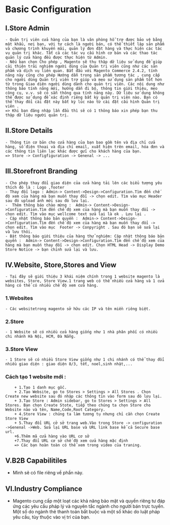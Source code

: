 # Basic Configuration 
## I.Store Admin
    - Quản trị viên cửa hàng của bạn là văn phòng hỗ trợ được bảo vệ bằng mật khẩu, nơi bạn, với tư cách là người bán, có thể thiết lập sản phẩm và chương trình khuyến mãi, quản lý đơn đặt hàng và thực hiện các tác vụ quản trị khác. Tất cả các tác vụ cấu hình cơ bản và các thao tác quản lý cửa hàng đều được thực hiện từ Admin.
    - Nếu bạn chọn Cho phép , Magento sẽ thu thập dữ liệu sử dụng để giúp cải thiện trải nghiệm người dùng của Quản trị viên cũng như các sản phẩm và dịch vụ liên quan. Bắt đầu với Magento Commerce 2.4.2, tính năng này cũng cho phép Hướng dẫn trong sản phẩm tương tác , cung cấp cho người dùng Quản trị viên trợ giúp và mẹo sử dụng sản phẩm tốt hơn từ trong Giao diện người dùng dành cho quản trị viên. Các nội dung như thông báo tính năng mới, hướng dẫn đi bộ, thông tin giới thiệu, mẹo công cụ, v.v. sẽ có sẵn thông qua tính năng này. Dữ liệu sử dụng không thể được sử dụng để xác định riêng bất kỳ quản trị viên nào. Bạn có thể thay đổi cài đặt này bất kỳ lúc nào từ cài đặt cấu hình Quản trị viên .
    => Khi bạn đăng nhập lần đầu thì sẽ có 1 thông báo xin phép bạn thu thập dữ liệu người quản trị.
## II.Store Details
    - Thông tin cơ bản cho cửa hàng của bạn bao gồm tên và địa chỉ cửa hàng, số điện thoại và địa chỉ email, xuất hiện trên email, hóa đơn và các thông tin liên lạc khác được gửi cho khách hàng của bạn.
    => Store -> Configfiguration -> Genenal -> ...
## III.Storefront Branding
    - Cho phép thay đổi giao diện của cửa hàng tải lên các biểu tượng yêu thích đó là : Logo ,footer 
    - Thay đổi logo : Admin-> Content->Design->Configuration.Tìm đến chế độ xem của hàng mà bạn muốn thay đổi -> chọn edit. Tìm vào mục Header sau đó upload ảnh mới sau đó lưu lại.
    -  Thêm thông báo chào mừng :  Admin-> Content->Design->Configuration.Tìm đến chế độ xem của hàng mà bạn muốn thay đổi -> chọn edit. Tìm vào mục wellcome text sửa lại là ok . Lưu lại .
    - Cập nhật thông báo bản quyền :  Admin-> Content->Design->Configuration.Tìm đến chế độ xem của hàng mà bạn muốn thay đổi -> chọn edit. Tìm vào mục  Footer -> Conpyright . Sau đó bạn sẽ sửa lại và lưu thôi.
    - Bật thông báo giới thiệu của hàng thử nghiệm: Cập nhật thông báo bản quyền :  Admin-> Content->Design->Configuration.Tìm đến chế độ xem của hàng mà bạn muốn thay đổi -> chọn edit. Chọn HTML Head -> Display Demo Store Notice -> bạn chỉnh sửa lại và lưu.
## IV.Website, Store,Stores and View
    - Tại đây sẽ giới thiệu 3 khái niệm chính trong 1 website magento là websites, Store, Store View.1 trang web có thể nhiều cửa hàng và 1 cửa hàng có thể có nhiều chế độ xem cửa hàng.
### 1.Websites
    - Các websitetrong magento sở hữu các IP và tên miền riêng biệt.
### 2.Store 
    - 1 Website sẽ có nhiều cửa hàng giống như 1 nhà phân phối có nhiều chi nhánh Hà Nội, HCM, Đà Nẵng. 
### 3.Store View
    - 1 Store sẽ có nhiều Store View giống như 1 chi nhánh có thể thay đổi nhiều giao diện : giao diện 8/3, tết, noel,sinh nhật,...
### Cách tạo 1 website mới : 
        + 1.Tạo 1 danh mục gốc.
        + 2.Tạo Website, go to Stores > Settings > All Stores . Chọn Create new website sau đó nhập các thông tin vào form sau đó lưu lại. 
        + 3.Tạo Store : Admin sidebar, go to Stores > Settings > All Stores. Bạn chọn Create Stote, tiếp theo chúng ta chọn Store cho Website nào và tên, Name,Code,Root Category.
        + 4.Store View : chúng ta làm tương tụ nhưng chỉ cần chọn Create Store View 
        + 5.Thay đổi URL cở sở trang web.Vào trong Store -> configuration ->Genenal ->Web. Sửa lại URL base và URL link base kể cả Secure base url.
        +6.Thêm mã cửa hàng vào URL cơ sở
        +7.Thay đổi URL cơ sở chế độ xem cửa hàng mặc định
        => Các bạn hoàn toàn có thể xem trong video của traning.
## V.B2B Capabilitiles
- Mình sẽ có file riêng về phần này.
## VI.Industry Compliance
- Magento cung cấp một loạt các khả năng bảo mật và quyền riêng tư đáp ứng các yêu cầu pháp lý và nguyên tắc ngành cho người bán trực tuyến. Một số do ngành thẻ thanh toán bắt buộc và một số khác do luật pháp yêu cầu, tùy thuộc vào vị trí của bạn.